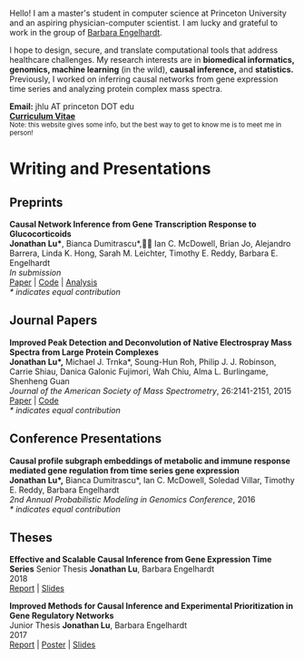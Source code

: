 Hello! I am a master's student in computer science at Princeton University and an aspiring physician-computer scientist. I am lucky and grateful to work in the group of [Barbara Engelhardt](http://beehive.cs.princeton.edu/).

I hope to design, secure, and translate computational tools that address healthcare challenges. My research interests are in **biomedical informatics, genomics, machine learning** (in the wild), **causal inference,** and **statistics.** Previously, I worked on inferring causal networks from gene expression time series and analyzing protein complex mass spectra.


**Email:** jhlu AT princeton DOT edu  
**[Curriculum Vitae](cv_2_6_19.pdf)**  
<sub> Note: this website gives some info, but the best way to get to know me is to meet me in person! </sub>

# Writing and Presentations

## Preprints

**Causal Network Inference from Gene Transcription Response to Glucocorticoids**  
**Jonathan Lu\***, Bianca Dumitrascu\*, Ian C. McDowell, Brian Jo, Alejandro Barrera, Linda K. Hong, Sarah M. Leichter, Timothy E. Reddy, Barbara E. Engelhardt  
*In submission*  
[Paper](https://www.biorxiv.org/content/10.1101/587170v1) \| [Code](https://github.com/lujonathanh/BETS) \| [Analysis](TBD)  
*\* indicates equal contribution*

## Journal Papers

**Improved Peak Detection and Deconvolution of Native Electrospray Mass Spectra from Large Protein Complexes**  
**Jonathan Lu\*,** Michael J. Trnka\*, Soung-Hun Roh, Philip J. J. Robinson, Carrie Shiau, Danica Galonic Fujimori, Wah Chiu, Alma L. Burlingame, Shenheng Guan  
*Journal of the American Society of Mass Spectrometry*, 26:2141-2151, 2015  
[Paper](journal/Lu2015_Article_ImprovedPeakDetectionAndDeconv.pdf) \| [Code](https://github.com/lujonathanh/PeakSeeker)  
*\* indicates equal contribution*

## Conference Presentations

**Causal profile subgraph embeddings of metabolic and immune response mediated gene regulation from time series gene expression**   
**Jonathan Lu\*,** Bianca Dumitrascu\*, Ian C. McDowell, Soledad Villar, Timothy E. Reddy, Barbara Engelhardt  
*2nd Annual Probabilistic Modeling in Genomics Conference*, 2016  
*\* indicates equal contribution*

## Theses

**Effective and Scalable Causal Inference from Gene Expression Time Series**
Senior Thesis
**Jonathan Lu**, Barbara Engelhardt  
2018  
[Report](thesis/Spring2018_thesis_JL.pdf) \| [Slides](thesis/Spring2018_thesispresentation_JL.pdf)  

**Improved Methods for Causal Inference and Experimental Prioritization in Gene Regulatory Networks**  
Junior Thesis 
**Jonathan Lu**, Barbara Engelhardt  
2017  
[Report](thesis/Spring2017_thesis_JL.pdf) \| [Poster](thesis/Spring2017IW_Poster_5_8_17.pdf) \| [Slides](thesis/Spring2017_thesispresentation_JL.pdf)

